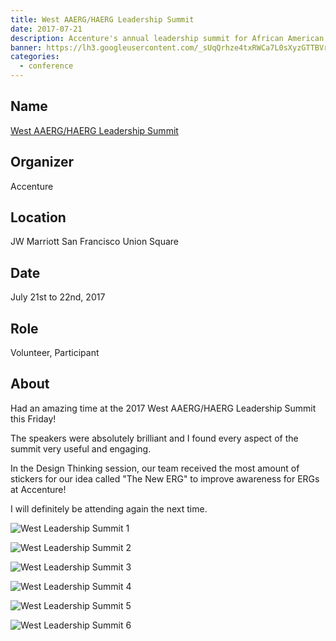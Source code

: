 ```yaml
---
title: West AAERG/HAERG Leadership Summit
date: 2017-07-21
description: Accenture's annual leadership summit for African American and Hispanic American employees.
banner: https://lh3.googleusercontent.com/_sUqQrhze4txRWCa7L0sXyzGTTBVrBUj12OVfP5d9qpCsJt7t6UM2_KUe1ga3XD5bxGjBnbXUlthRfJgprsbqwHr0naP5rQV7Le-cgf5EdM_cUQavHtAbWZ9nYkclRbq7VQkG-FkVSEGPioHdeTtsZgAMC44HGfwHbbCVI0KlKvksQwNBdrtQL-IJmOVcXDUKwjTHhXpKKKgn9TXL8JjjPLco6G99Jx2T1nnw2f1DybRQoAxi-kps5lgr2PGhcsBpK7Ejd0vZFpHPhrkSPxp_qk1004i-EpDJ3pvsY76G29zcMfJ4nXsG_ORD84B6uEEcILCa8MfW0yMPTbOQAUl9mW6xZUCnPJCg0dLpd3Itcb1__JDDGbs-2MzlXecIMQqxT4mOEo8B8oUhAtQZwkmqixgk3RQvzyYkvnb7Kv5I2a8rGfQ1NQvs3Q5qoxdZjGQsxt6ikYzqX9IAPqSvUgQE6gRED46Y-Ndm-JIfNqK5-I3-qxgEIZyzwYXCrXpa7XnZF4-aDMLnzf8oumQeZfLOjqf8zc-9f6C021pgA91iX7dNtI17jWZQyJeml67qzbCkva0SgLOVA9OkBo32mSrgKjjlmH5d2DYeqSo7lvR-tld-SUNu9tBX_fEqQ3Jkk73=w1723-h969-no
categories:
  - conference
---
```


## Name

[West AAERG/HAERG Leadership Summit](https://www.accenture.com/us-en/company-diversity 'West AAERG/HAERG Leadership Summit')

## Organizer

Accenture

## Location

JW Marriott San Francisco Union Square

## Date

July 21st to 22nd, 2017

## Role

Volunteer, Participant

## About

Had an amazing time at the 2017 West AAERG/HAERG Leadership Summit this Friday!

The speakers were absolutely brilliant and I found every aspect of the summit very useful and engaging.

In the Design Thinking session, our team received the most amount of stickers for our idea called "The New ERG" to improve awareness for ERGs at Accenture!

I will definitely be attending again the next time.

![West Leadership Summit 1](https://lh3.googleusercontent.com/GjcXpHuru93atlQCNHjNiCDxHWs7O5Pa0II1ul4bOh8gIoC4uzwjiRDmXiptIn0o0zJA_H3m-nqM1FPf-m8vM5a-UNhHy0XG5JpRtPFKQI-S0zZNPsyB62JyrSUj__O36dPOJwy5P-IpOdpxZd280bK78JEEsXxJBRo9T7qKN0EAdBjGEv4d_FAR5DAfOpixITN8PJeT9QeTelI-5JA9FYJ3yiha-JPVhTdhMMFrfJwJZED4rEvY4SiubKOhsmJkRaxWKaOdymhaSrOoEmzk9URd4rA0CdEL_d_1neAgkU50N3PI714PILhHMOAAydVQDbuWiCBpDG_XOhrT8XETVlxKqpbscf61YCwzUaYfm9wP933hNkAlrvsNF6XtQRNnhViyJBudO8k0ILT-CgSMREFddlIG6Tq4lhYwCVRDtB86Y_05ppqZ0T0aheTXkylbZhiP-ng92x-1V8_pREt7WZXrhT-8JizLFdiKrFIArOsAUU0L30Lk842fja2GZ2UNJI9ciXStu4tKq0ALPD5WHp0w480rFmrf-lIMmhJr_isTK2wAqVFw6M6seqfhQRWjnBdaHN0YC2uf8heH3jfuOAUO9MGdZYYPljJMbBVubeBwVuIfsDs2vu5fxWq_qsZ7=w1292-h969-no)

![West Leadership Summit 2](https://lh3.googleusercontent.com/hxti8V6da6QsICEkPgoRv-b93fcz_1rmCjsBUfqsgO2O8q_6qQ-K0FP1raATcEaJdHq19GsTafDITuxf8i8n2KY-Gf6PIl5VwqtOTy8qbCb_BG4G3aGeB0yLQVDQ_o-PdNKGyOLEbv1khGm7pM1YlpspXTSRMyKrAV698sibCUlNDffTTDLLzEJ8ZM5DsvReG2f7SsQh9nmAZgLoNz21QmTqXg0cZ4Jx2TniSjezy8yev7K4vH1Bn8G0lT0OHfIHU7Xs1jX3WoRvYGzW0M1g9E5JSG-iJ-luqmrPGANoSKCXqKczcdS5nV_Fg2EDPdJ_5oZ7CbRfr1XVe_hxJQp1wRRXr0ECEpYk2XYQWpPJQg932PRQtXRKfLRmK6mJUMYgswk2caotvDswzo3XR4iD19i65YRTnbI_ip-ZN9Wq_noTiphCCmWGkErDfvN3AozCxUtWgk-xBPZWydfK8-1UsVeS5NwcQJjR4FTFLlc7bgxPVXXJz_k8It7XR_m1111QX0GTKz3GIeFTmCuBapCGeXB8QX2usKUPV-cMF1vgL0YmPApLy4a9tW_OjVzwGzRylykTMhyXI8PcL1N-DgRtvLp1KKGGe9ceV3g__1qeLXkOHz34DaE_iTJnkTV9Jrnz=w1280-h960-no)

![West Leadership Summit 3](https://lh3.googleusercontent.com/xfRnOm3FjfD93edfQXwdlqZzVUIpzZ1vA5ytntgB0sZkxVwa2beKZqkELdd9ayy92MsEaBZw6dcz5Ea-2s_yVequQhbmVc3NoqWsSdwnUdISqyooWXIu0u_a9yHuk3gD-AcfX8XcWkh-e47xGB_xh6PJDUzR5ZFOkOGfzVoiRMxIwerqIWM1OK6sjm9lXYvrjpHx6-_8q2kHT0JfUItEP8oDJT7RiRfT1Jeh2RMwB7o6CfsJMKwHl3OJ2mltD-s-m5O8yElJvDQp8_YHxSeRiPKXFYQIwnptKC8zAcDLBf6xULYFKfIuLrsANyv6zmX_Z_W6VsmbqeauufQYboNxEis_S6f0ex6KU0HRlyLSlk4HGoktGFNhPiLXUfMPm1L1883RM_fB3BxXWRiWG876_MUvs-ryzZFSzWPMJ0Tm2skGxyGaYux8mxtyv9wAQyn70tkdI8-ZreY3yWJdvBPpEgLtH0WKPz-PlQ2NoscfIE1HljvDn1qvsEnxAvPHefI9W4v8SgzTK_0hJKCfvMoSi2ZA3lB8Km0TjseKn-qg2CMh8HRwvJjPvSgJq6FGyIMS1iLN6tyH56SmdFEc_3NKD0VWYIUdBhDns_uwSyla4idaeXJC3TjgdHhh4OPprEoy=w1292-h969-no)

![West Leadership Summit 4](https://lh3.googleusercontent.com/_sUqQrhze4txRWCa7L0sXyzGTTBVrBUj12OVfP5d9qpCsJt7t6UM2_KUe1ga3XD5bxGjBnbXUlthRfJgprsbqwHr0naP5rQV7Le-cgf5EdM_cUQavHtAbWZ9nYkclRbq7VQkG-FkVSEGPioHdeTtsZgAMC44HGfwHbbCVI0KlKvksQwNBdrtQL-IJmOVcXDUKwjTHhXpKKKgn9TXL8JjjPLco6G99Jx2T1nnw2f1DybRQoAxi-kps5lgr2PGhcsBpK7Ejd0vZFpHPhrkSPxp_qk1004i-EpDJ3pvsY76G29zcMfJ4nXsG_ORD84B6uEEcILCa8MfW0yMPTbOQAUl9mW6xZUCnPJCg0dLpd3Itcb1__JDDGbs-2MzlXecIMQqxT4mOEo8B8oUhAtQZwkmqixgk3RQvzyYkvnb7Kv5I2a8rGfQ1NQvs3Q5qoxdZjGQsxt6ikYzqX9IAPqSvUgQE6gRED46Y-Ndm-JIfNqK5-I3-qxgEIZyzwYXCrXpa7XnZF4-aDMLnzf8oumQeZfLOjqf8zc-9f6C021pgA91iX7dNtI17jWZQyJeml67qzbCkva0SgLOVA9OkBo32mSrgKjjlmH5d2DYeqSo7lvR-tld-SUNu9tBX_fEqQ3Jkk73=w1723-h969-no)

![West Leadership Summit 5](https://lh3.googleusercontent.com/28kfLZynR_eKy16hnfTbo2GKzXscpPF-ssr7-bwqSpjIXGKJ0z9qLq2hmHx3bidLluHUAekG9bKi52mYDR9kUhvdshp3F8c5oQjzmP71b0XwWT6p-YqondrOnLiIQHOW7c8U9C8BDHm7Ji7-6E1akbZr4B-xByasZQGmzqYrjPQZLbB8w135PcvpcGDKB1qkhV7b3yWW7mE2fobv4NOF-S-g_rQTKCX5Fg1vjlfxziQ4GBLNK8JP3N0VAaJ0ckiGj2YtgsoekjWgNdGFsyzR3vv2K0bqf60g52Z6HSeTaVbU6oRSvqneWfFBJIaV-l9y0S03e_b5orSfuLlGGgKSZW7z8Np3Yr8hH2hnWbmw3A-aaPMGF3ZBJLXFsAjBlnVejfzGlw96jBU6e3IG7xeTRNc1RsTxka8xu3YK_3LftrSboUf_tdycqm143shTu3oUkmZs89RR8q8035sjW1fO1Cya15kb_DK0atIUVkd1RweiN6LLeCcA9VSeUTxdbK0DmEw567RMBgeoCE1camX8GjOpdSI_uGjyXcN-MlKLoL5pjDJZtDz3vJSqjOc5QfTN0DTudxwzWqEUnY1tVKLLwM5d28OGIAPa-p-Fhg34NPOQ2qfV7EGL11IqzozpaDCk=w1292-h969-no)

![West Leadership Summit 6](https://lh3.googleusercontent.com/JTCuupr2b4eEneIiEIKqQ1Taxr5iQx6HZghyvqVUKnClDno64ixOtjapdR2YKgivzPtZ5Gp9Y-FIlETSI5q8JE_IDALZlff7Hz0jKMuOEtBjgRBAA6DhJjEpAMT2gAJApCPC8r-j69pZe_Bz4ZpMATAOPzPdPDiIcVBAldZ7-CSVNBnV3HO53XgFgNoHO62kdBxJEUy2B4Xnr9Lmkef1NiSLpUtJowRIJz-5RbR8JPq4pcYCH7rt79ScBawJNHY--KY7NQxZGU8NhBYKW4ssvKPvxLKVrG3n9drPQ9vCgnqnGLP4F_3_ByMd8Bk9lwLSEAbLt3zAYDB_0Z6APYS6MLsz3elxkc1yTtZb6er8w_mbWMDckJHHOs6S2cCATG3Dr96xUoXc1PdPu44gTdnyH5SX3E6E-7D9pJxkI_vpE1U69TBfbgmasIPwYpOKKo8HGmb8xTOv16bs1UL7_-pp6OM2ZdTc-lObAbr1eWKmJsZU-pLIEvXgpjZd0vLQyJaeSOuG-APK2qIMz53SkevLkfXMq0luLZ_8HhIeXKHrXtZQdOAaTniirnFfKvXfIgLQsExzxpnnKj6tga-chgUwqUROnVkxbhSxBaERc_Er447z5wdc0Kt18WieeN5vSZ_K=w1292-h969-no)
